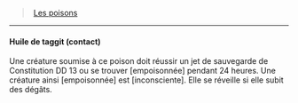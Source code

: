 ﻿---
!Generic
Id: poisons_hd.md#huile-de-taggit-contact
ParentLink: poisons_hd.md#les-poisons
Name: Huile de taggit (contact)
ParentName: Les poisons
NameLevel: 4
Attributes: {}
---
> [Les poisons](hd_poisons.md)

---

#### Huile de taggit (contact)

Une créature soumise à ce poison doit réussir un jet de sauvegarde de Constitution DD 13 ou se trouver [empoisonnée] pendant 24 heures. Une créature ainsi [empoisonnée] est [inconsciente]. Elle se réveille si elle subit des dégâts.


